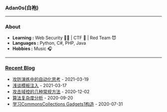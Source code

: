 ### Adan0s(白袍) 

---------------------------------------------------------------------------------------------------------------------------------------------------------------------------------

### About

-  **Learning :** Web Security :man_student: | CTF :checkered_flag: | Red Team :smiling_imp:
-  **Languages :** Python, C#, PHP, Java 
-  **Hobbies :** Music :headphones:

---------------------------------------------------------------------------------------------------------------------------------------------------------------------------------

### [Recent Blog](https://eviladan0s.github.io/)

- [攻防演练中的自动化思考](https://eviladan0s.github.io/2021/03/19/redteam-automation-thinking/) - 2021-03-19
- [浅谈模板注入](https://eviladan0s.github.io/2021/03/17/Template-injection/) - 2021-03-17
- [攻击域控的几种常规方法](https://eviladan0s.github.io/2020/12/02/attack-dc/) - 2020-12-02
- [算法复杂度分析](https://eviladan0s.github.io/2020/09/20/algorithm-complexity-analyze/) - 2020-09-20
- [学习CommonsCollections Gadgets1构造](https://eviladan0s.github.io/2020/07/31/learn-CommonsCollections1/) - 2020-07-31
